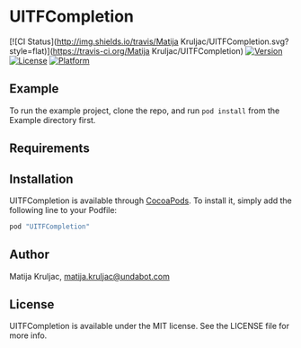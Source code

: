 # UITFCompletion

[![CI Status](http://img.shields.io/travis/Matija Kruljac/UITFCompletion.svg?style=flat)](https://travis-ci.org/Matija Kruljac/UITFCompletion)
[![Version](https://img.shields.io/cocoapods/v/UITFCompletion.svg?style=flat)](http://cocoapods.org/pods/UITFCompletion)
[![License](https://img.shields.io/cocoapods/l/UITFCompletion.svg?style=flat)](http://cocoapods.org/pods/UITFCompletion)
[![Platform](https://img.shields.io/cocoapods/p/UITFCompletion.svg?style=flat)](http://cocoapods.org/pods/UITFCompletion)

## Example

To run the example project, clone the repo, and run `pod install` from the Example directory first.

## Requirements

## Installation

UITFCompletion is available through [CocoaPods](http://cocoapods.org). To install
it, simply add the following line to your Podfile:

```ruby
pod "UITFCompletion"
```

## Author

Matija Kruljac, matija.kruljac@undabot.com

## License

UITFCompletion is available under the MIT license. See the LICENSE file for more info.
